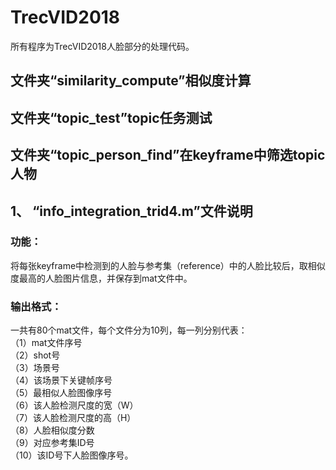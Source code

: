 # TrecVID2018
所有程序为TrecVID2018人脸部分的处理代码。

## 文件夹“similarity_compute”相似度计算
  
## 文件夹“topic_test”topic任务测试  

## 文件夹“topic_person_find”在keyframe中筛选topic人物  

## 1、 “info\_integration\_trid4.m”文件说明
### 功能：
将每张keyframe中检测到的人脸与参考集（reference）中的人脸比较后，取相似度最高的人脸图片信息，并保存到mat文件中。
### 输出格式：
一共有80个mat文件，每个文件分为10列，每一列分别代表：  
（1）mat文件序号  
（2）shot号  
（3）场景号  
（4）该场景下关键帧序号  
（5）最相似人脸图像序号  
（6）该人脸检测尺度的宽（W）  
（7）该人脸检测尺度的高（H）  
（8）人脸相似度分数  
（9）对应参考集ID号  
（10）该ID号下人脸图像序号。
